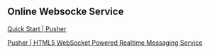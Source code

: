 ## Online Websocke Service

[Quick Start | Pusher](http://pusher.com/docs/javascript_quick_start#/lang=php)

[Pusher | HTML5 WebSocket Powered Realtime Messaging Service](http://pusher.com/tutorials/realtime_chat_widget)

